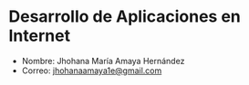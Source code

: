 # Desarrollo de Aplicaciones en Internet

- Nombre: Jhohana María Amaya Hernández
- Correo: jhohanaamaya1e@gmail.com


